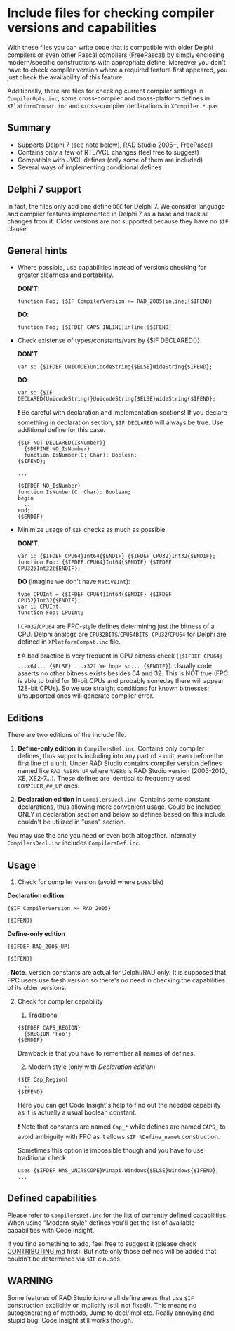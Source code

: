 Include files for checking compiler versions and capabilities
=============================================================

With these files you can write code that is compatible with older Delphi compilers or even other Pascal compilers (FreePascal) by simply enclosing modern/specific constructions with appropriate define. Moreover you don't have to check compiler version where a required feature first appeared, you just check the availability of this feature.

Additionally, there are files for checking current compiler settings in `CompilerOpts.inc`, some cross-compiler and cross-platform defines in `XPlatformCompat.inc` and cross-compiler declarations in `XCompiler.*.pas`

Summary
-------

- Supports Delphi 7 (see note below), RAD Studio 2005+, FreePascal
- Contains only a few of RTL/VCL changes (feel free to suggest)
- Compatible with JVCL defines (only some of them are included)
- Several ways of implementing conditional defines

Delphi 7 support
----------------

In fact, the files only add one define `DCC` for Delphi 7. We consider language and compiler features implemented in Delphi 7 as a base and track all changes from it. Older versions are not supported because they have no `$IF` clause.

General hints
-------------

- Where possible, use capabilities instead of versions checking for greater clearness and portability.

  **DON'T**:
  ```delphi
  function Foo; {$IF CompilerVersion >= RAD_2005}inline;{$IFEND}
  ```
  
  **DO**:
  ```delphi
  function Foo; {$IFDEF CAPS_INLINE}inline;{$IFEND}
  ```

- Check existense of types/constants/vars by {$IF DECLARED()}.

  **DON'T**:
  ```delphi
  var s: {$IFDEF UNICODE}UnicodeString{$ELSE}WideString{$IFEND};
  ```
  
  **DO**:
  ```delphi
  var s: {$IF DECLARED(UnicodeString)}UnicodeString{$ELSE}WideString{$IFEND};
  ```

  :exclamation: Be careful with declaration and implementation sections! If you declare something in declaration section, `$IF DECLARED` will always be true. Use additional define for this case.

  ```delphi
  {$IF NOT DECLARED(IsNumber)}
    {$DEFINE NO_IsNumber}
    function IsNumber(C: Char): Boolean;
  {$IFEND};
  
  ...
  
  {$IFDEF NO_IsNumber}
  function IsNumber(C: Char): Boolean;
  begin
    ...
  end;
  {$ENDIF}
  ```

- Minimize usage of `$IF` checks as much as possible.

  **DON'T**:
  ```delphi
  var i: {$IFDEF CPU64}Int64{$ENDIF} {$IFDEF CPU32}Int32{$ENDIF};
  function Foo: {$IFDEF CPU64}Int64{$ENDIF} {$IFDEF CPU32}Int32{$ENDIF};
  ```
  
  **DO** (imagine we don't have `NativeInt`):
  ```delphi
  type CPUInt = {$IFDEF CPU64}Int64{$ENDIF} {$IFDEF CPU32}Int32{$ENDIF};
  var i: CPUInt;
  function Foo: CPUInt;
  ```
  
  :information_source: `CPU32`/`CPU64` are FPC-style defines determining just the bitness of a CPU. Delphi analogs are `CPU32BITS`/`CPU64BITS`. `CPU32`/`CPU64` for Delphi are defined in `XPlatformCompat.inc` file.
  
  :exclamation: A bad practice is very frequent in CPU bitness check (`{$IFDEF CPU64} ...x64... {$ELSE} ...x32? We hope so... {$ENDIF}`). Usually code asserts no other bitness exists besides 64 and 32. This is NOT true (FPC is able to build for 16-bit CPUs and probably someday there will appear 128-bit CPUs). So we use straight conditions for known bitnesses; unsupported ones will generate compiler error.

Editions
--------

There are two editions of the include file.

1) **Define-only edition** in `CompilersDef.inc`.
Contains only compiler defines, thus supports including into any part of a unit, even before the first line of a unit. Under RAD Studio contains compiler version defines named like `RAD_%VER%_UP` where `%VER%` is RAD Studio version (2005-2010, XE, XE2-7...). These defines are identical to frequently used `COMPILER_##_UP` ones.

2) **Declaration edition** in `CompilersDecl.inc`.
Contains some constant declarations, thus allowing more convenient usage. Could be included ONLY in declaration section and below so defines based on this include couldn't be utilized in "uses" section.

You may use the one you need or even both altogether. Internally `CompilersDecl.inc` includes `CompilersDef.inc`.

Usage
-----

1. Check for compiler version (avoid where possible)

  **Declaration edition**
  
  ```delphi
  {$IF CompilerVersion >= RAD_2005}
    ...
  {$IFEND}
  ```
  
  **Define-only edition**
  
  ```delphi
  {$IFDEF RAD_2005_UP}
    ...
  {$IFEND}
  ```
  
  :information_source: **Note**. Version constants are actual for Delphi/RAD only. It is supposed that FPC users use fresh version so there's no need in checking the capabilities of its older versions.

2. Check for compiler capability
   1. Traditional
  
     ```delphi
     {$IFDEF CAPS_REGION}
       {$REGION 'Foo'}
     {$ENDIF}
     ```
  
     Drawback is that you have to remember all names of defines.
   
   2. Modern style (only with *Declaration edition*)
   
     ```delphi
     {$IF Cap_Region}
       ...
     {$IFEND}
     ```
     
     Here you can get Code Insight's help to find out the needed capability as it is actually a usual boolean constant.
     
     :exclamation: Note that constants are named `Cap_*` while defines are named `CAPS_` to avoid ambiguity with FPC as it allows `$IF %Define_name%` construction.
     
     Sometimes this option is impossible though and you have to use traditional check
     
     ```delphi
     uses {$IFDEF HAS_UNITSCOPE}Winapi.Windows{$ELSE}Windows{$IFEND}, ...
     ```

Defined capabilities
--------------------

Please refer to `CompilersDef.inc` for the list of currently defined capabilities. When using "Modern style" defines you'll get the list of available capabilities with Code Insight.

If you find something to add, feel free to suggest it (please check [CONTRIBUTING.md](CONTRIBUTING.md) first). But note only those defines will be added that couldn't be determined via `$IF` clauses.

WARNING
-------

Some features of RAD Studio ignore all define areas that use `$IF` construction explicitly or implicitly (still not fixed!). This means no autogenerating of methods, Jump to decl/impl etc. Really annoying and stupid bug. Code Insight still works though.